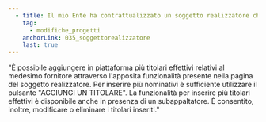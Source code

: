 ```yaml
---
  - title: Il mio Ente ha contrattualizzato un soggetto realizzatore che ha più di un titolare effettivo. Come posso inserirli in piattaforma? 
    tag:
      - modifiche_progetti
    anchorLink: 035_soggettorealizzatore
    last: true
---
```


"È possibile aggiungere in piattaforma più titolari effettivi relativi al medesimo fornitore attraverso l'apposita funzionalità presente nella pagina del soggetto realizzatore. Per inserire più nominativi è sufficiente utilizzare il pulsante "AGGIUNGI UN TITOLARE". La funzionalità per inserire più titolari effettivi è disponibile anche in presenza di un subappaltatore. È consentito, inoltre, modificare o eliminare i titolari inseriti."
